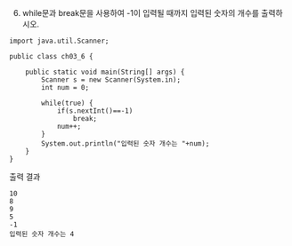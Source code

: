 6. while문과 break문을 사용하여 -1이 입력될 때까지 입력된 숫자의 개수를 출력하시오.

```
import java.util.Scanner;

public class ch03_6 {

	public static void main(String[] args) {
		Scanner s = new Scanner(System.in);
		int num = 0;
		
		while(true) {
			if(s.nextInt()==-1)
				break;
			num++;
		}
		System.out.println("입력된 숫자 개수는 "+num);
	}
}
```
출력 결과
```
10
8
9
5
-1
입력된 숫자 개수는 4
```

